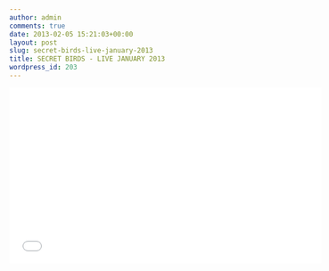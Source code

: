 ```yaml
---
author: admin
comments: true
date: 2013-02-05 15:21:03+00:00
layout: post
slug: secret-birds-live-january-2013
title: SECRET BIRDS - LIVE JANUARY 2013
wordpress_id: 203
---
```



<iframe width="560" height="315" src="//www.youtube.com/embed/FCWbCdNav58" frameborder="0" allowfullscreen></iframe>